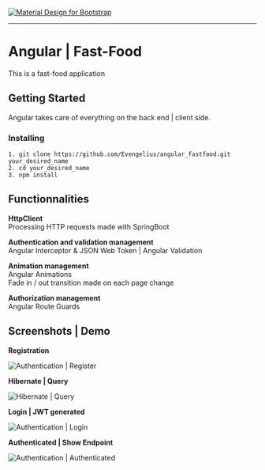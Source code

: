 [![Material Design for Bootstrap](https://mdbootstrap.com/wp-content/uploads/2018/03/admin-angular.png)](https://mdbootstrap.com/freebies/angular-admin-dashboard-template-angular-5-material-design/)

-----------------------------------------------------

# Angular | Fast-Food

This is a fast-food application


## Getting Started

Angular takes care of everything on the back end | client side.

### Installing

```
1. git clone https://github.com/Evengelius/angular_fastfood.git your_desired_name
2. cd your_desired_name
3. npm install
```

## Functionnalities

**HttpClient**<br />
Processing HTTP requests made with SpringBoot

**Authentication and validation management**<br />
Angular Interceptor & JSON Web Token | Angular Validation

**Animation management**<br />
Angular Animations<br />
  Fade in / out transition made on each page change
  
**Authorization management**<br />
Angular Route Guards


## Screenshots | Demo

**Registration**

![Authentication | Register](https://image.noelshack.com/fichiers/2020/29/1/1594596785-jwt-spring.png)

**Hibernate | Query**

![Hibernate | Query](https://www.zupimages.net/up/20/29/9jud.png)

**Login | JWT generated**

![Authentication | Login](https://image.noelshack.com/fichiers/2020/29/1/1594596785-jwt-spring-login.png)

**Authenticated | Show Endpoint**

![Authentication | Authenticated](https://image.noelshack.com/fichiers/2020/29/1/1594596785-jwt-spring-authenticated.png)

